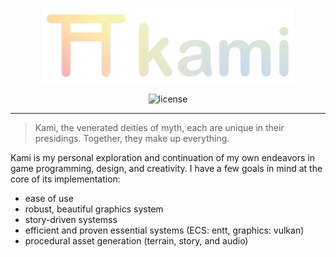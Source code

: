 <p align="center">
  <img alt="Kami Logo" src="assets/kami_logo_banner_gradient.svg" style="width: 80%">   
</p>
<p align="center">
  <img alt="license" src="https://img.shields.io/github/license/SwampPear/kami.svg">   
</p>




<hr>

> Kami, the venerated deities of myth, each are unique in their presidings. Together, they make up everything.

Kami is my personal exploration and continuation of my own endeavors in game programming, design, and creativity.
I have a few goals in mind at the core of its implementation:

- ease of use
- robust, beautiful graphics system
- story-driven systemss
- efficient and proven essential systems (ECS: entt, graphics: vulkan)
- procedural asset generation (terrain, story, and audio)
